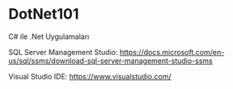 # DotNet101
C# ile .Net Uygulamaları

SQL Server Management Studio:
https://docs.microsoft.com/en-us/sql/ssms/download-sql-server-management-studio-ssms

Visual Studio IDE:
https://www.visualstudio.com/

